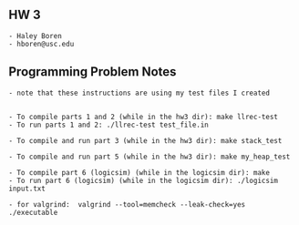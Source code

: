 ## HW 3

	- Haley Boren
	- hboren@usc.edu

## Programming Problem Notes
	- note that these instructions are using my test files I created


	- To compile parts 1 and 2 (while in the hw3 dir): make llrec-test
	- To run parts 1 and 2: ./llrec-test test_file.in

	- To compile and run part 3 (while in the hw3 dir): make stack_test

	- To compile and run part 5 (while in the hw3 dir): make my_heap_test

	- To compile part 6 (logicsim) (while in the logicsim dir): make
	- To run part 6 (logicsim) (while in the logicsim dir): ./logicsim input.txt

	- for valgrind:  valgrind --tool=memcheck --leak-check=yes ./executable